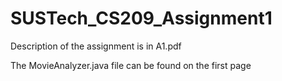 # SUSTech_CS209_Assignment1

Description of the assignment is in A1.pdf

The MovieAnalyzer.java file can be found on the first page

